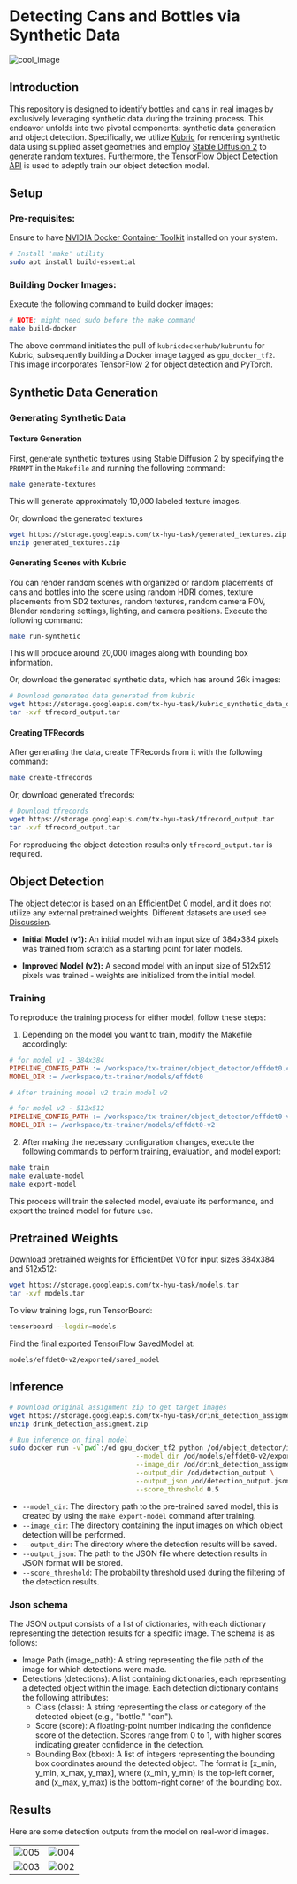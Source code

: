 
# Detecting Cans and Bottles via Synthetic Data

![cool_image](https://github.com/howaboutyu/kubric_object_detection/assets/63342319/ac33a42c-53f5-4615-bceb-cbec99fc6991)


## Introduction

This repository is designed to identify bottles and cans in real images by exclusively leveraging synthetic data during the training process. This endeavor unfolds into two pivotal components: synthetic data generation and object detection. Specifically, we utilize [Kubric](https://github.com/google-research/kubric) for rendering synthetic data using supplied asset geometries and employ [Stable Diffusion 2](https://huggingface.co/stabilityai) to generate random textures. Furthermore, the [TensorFlow Object Detection API](https://github.com/tensorflow/models/tree/master/research/object_detection) is used to adeptly train our object detection model.


## Setup

### Pre-requisites: 

Ensure to have [NVIDIA Docker Container Toolkit](https://docs.nvidia.com/datacenter/cloud-native/container-toolkit/latest/install-guide.html#configuring-docker) installed on your system.

```bash
# Install 'make' utility
sudo apt install build-essential
```


### Building Docker Images: 

Execute the following command to build docker images:

```bash
# NOTE: might need sudo before the make command
make build-docker
```
The above command initiates the pull of `kubricdockerhub/kubruntu` for Kubric, subsequently building a Docker image tagged as `gpu_docker_tf2`. This image incorporates TensorFlow 2 for object detection and PyTorch.




## Synthetic Data Generation

### Generating Synthetic Data

#### Texture Generation

First, generate synthetic textures using Stable Diffusion 2 by specifying the `PROMPT` in the `Makefile` and running the following command:

```bash
make generate-textures
```

This will generate approximately 10,000 labeled texture images.

Or, download the generated textures

```bash
wget https://storage.googleapis.com/tx-hyu-task/generated_textures.zip
unzip generated_textures.zip
```

#### Generating Scenes with Kubric

You can render random scenes with organized or random placements of cans and bottles into the scene using random HDRI domes, texture placements from SD2 textures, random textures, random camera FOV, Blender rendering settings, lighting, and camera positions. Execute the following command:

```bash
make run-synthetic
```

This will produce around 20,000 images along with bounding box information.

Or, download the generated synthetic data, which has around 26k images:

```bash
# Download generated data generated from kubric
wget https://storage.googleapis.com/tx-hyu-task/kubric_synthetic_data_output.tar
tar -xvf tfrecord_output.tar
```

#### Creating TFRecords

After generating the data, create TFRecords from it with the following command:

```bash
make create-tfrecords
```

Or, download generated tfrecords:

```bash
# Download tfrecords
wget https://storage.googleapis.com/tx-hyu-task/tfrecord_output.tar
tar -xvf tfrecord_output.tar
```

For reproducing the object detection results only `tfrecord_output.tar` is required.

## Object Detection

The object detector is based on an EfficientDet 0 model, and it does not utilize any external pretrained weights. Different datasets are used see [Discussion](#Discussion).

- **Initial Model (v1):** An initial model with an input size of 384x384 pixels was trained from scratch as a starting point for later models. 

- **Improved Model (v2):** A second model with an input size of 512x512 pixels was trained - weights are initialized from the initial model.

### Training

To reproduce the training process for either model, follow these steps:

1. Depending on the model you want to train, modify the Makefile accordingly:

```makefile
# for model v1 - 384x384
PIPELINE_CONFIG_PATH := /workspace/tx-trainer/object_detector/effdet0.config
MODEL_DIR := /workspace/tx-trainer/models/effdet0

# After training model v2 train model v2

# for model v2 - 512x512
PIPELINE_CONFIG_PATH := /workspace/tx-trainer/object_detector/effdet0-v2.config
MODEL_DIR := /workspace/tx-trainer/models/effdet0-v2
```

2. After making the necessary configuration changes, execute the following commands to perform training, evaluation, and model export:

```bash
make train
make evaluate-model
make export-model
```

This process will train the selected model, evaluate its performance, and export the trained model for future use.

## Pretrained Weights

Download pretrained weights for EfficientDet V0 for input sizes 384x384 and 512x512:

   ```bash
   wget https://storage.googleapis.com/tx-hyu-task/models.tar
   tar -xvf models.tar
   ```
To view training logs, run TensorBoard:

   ```bash
   tensorboard --logdir=models
   ```

Find the final exported TensorFlow SavedModel at:

   ```
   models/effdet0-v2/exported/saved_model
   ```


## Inference

```bash
# Download original assignment zip to get target images
wget https://storage.googleapis.com/tx-hyu-task/drink_detection_assigment.zip 
unzip drink_detection_assigment.zip

# Run inference on final model
sudo docker run -v`pwd`:/od gpu_docker_tf2 python /od/object_detector/inference.py \
                                --model_dir /od/models/effdet0-v2/exported/saved_model \
                                --image_dir /od/drink_detection_assigment/target_images/ \
                                --output_dir /od/detection_output \
                                --output_json /od/detection_output.json \
                                --score_threshold 0.5                    
```

* `--model_dir`: The directory path to the pre-trained saved model, this is created by using the `make export-model` command after training.
* `--image_dir`: The directory containing the input images on which object detection will be performed.
* `--output_dir`: The directory where the detection results will be saved.
* `--output_json`: The path to the JSON file where detection results in JSON format will be stored.
* `--score_threshold`: The probability threshold used during the filtering of the detection results.



### Json schema

The JSON output consists of a list of dictionaries, with each dictionary representing the detection results for a specific image. The schema is as follows:

* Image Path (image_path): A string representing the file path of the image for which detections were made.
* Detections (detections): A list containing dictionaries, each representing a detected object within the image. Each detection dictionary contains the following attributes:
  * Class (class): A string representing the class or category of the detected object (e.g., "bottle," "can").
  * Score (score): A floating-point number indicating the confidence score of the detection. Scores range from 0 to 1, with higher scores indicating greater confidence in the detection.
  * Bounding Box (bbox): A list of integers representing the bounding box coordinates around the detected object. The format is [x_min, y_min, x_max, y_max], where (x_min, y_min) is the top-left corner, and (x_max, y_max) is the bottom-right corner of the bounding box.



## Results

Here are some detection outputs from the model on real-world images.

|  |  |
|---|---|
| ![005](https://github.com/howaboutyu/kubric_object_detection/assets/63342319/dbdc1b83-5883-44bf-bb23-87e397446185) | ![004](https://github.com/howaboutyu/kubric_object_detection/assets/63342319/6009efba-4fa9-44b1-8580-cff11e4db2aa) |
| ![003](https://github.com/howaboutyu/kubric_object_detection/assets/63342319/7b74534a-a30a-4ff3-b76c-50e706e2eec4) | ![002](https://github.com/howaboutyu/kubric_object_detection/assets/63342319/0fd5c9d4-eca5-4235-b0c2-8bad50b00c80) |



